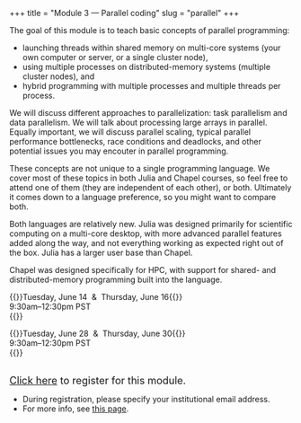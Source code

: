 +++
title = "Module 3 — Parallel coding"
slug = "parallel"
+++

The goal of this module is to teach basic concepts of parallel programming:

- launching threads within shared memory on multi-core systems (your own computer or server, or a single cluster node),
- using multiple processes on distributed-memory systems (multiple cluster nodes), and
- hybrid programming with multiple processes and multiple threads per process.

We will discuss different approaches to parallelization: task parallelism and data parallelism. We will talk about
processing large arrays in parallel. Equally important, we will discuss parallel scaling, typical parallel performance
bottlenecks, race conditions and deadlocks, and other potential issues you may encouter in parallel programming.

These concepts are not unique to a single programming language. We cover most of these topics in both Julia and Chapel
courses, so feel free to attend one of them (they are independent of each other), or both. Ultimately it comes down to a
language preference, so you might want to compare both.

Both languages are relatively new. Julia was designed primarily for scientific computing on a multi-core desktop, with
more advanced parallel features added along the way, and not everything working as expected right out of the box. Julia
has a larger user base than Chapel.

Chapel was designed specifically for HPC, with support for shared- and distributed-memory programming built into the
language.

{{<cor>}}Tuesday, June 14 &nbsp;&&nbsp; Thursday, June 16{{</cor>}} \
9:30am–12:30pm PST\
{{<c link="/parallel_julia" topic="Parallel computing in Julia" >}}

{{<cor>}}Tuesday, June 28 &nbsp;&&nbsp; Thursday, June 30{{</cor>}} \
9:30am–12:30pm PST\
{{<c link="/parallel_chapel" topic="Parallel programming in Chapel" >}}

<!-- #+BEGIN_export html -->
<!-- <a href="https://www.eventbrite.ca/e/149982540817" target="_blank">Click here</a> to register for this module. -->
<!-- #+END_export -->

<br>
<a href="https://www.eventbrite.ca/e/323602001297" target="_blank"><font size="+1">Click here</a> to register for this module.</font>

- During registration, please specify your institutional email address.
- For more info, see [this page](/info).
